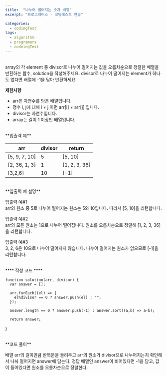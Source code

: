 ```yaml
---
title:  "나누어 떨어지는 숫자 배열"
excerpt: "프로그래머스 - 코딩테스트 연습"

categories:
  - codingTest
tags: 
  - algorithm 
  - programers
  - codeingTest
---
```


<br/>
array의 각 element 중 divisor로 나누어 떨어지는 값을 오름차순으로 정렬한 배열을 반환하는 함수, solution을 작성해주세요.
divisor로 나누어 떨어지는 element가 하나도 없다면 배열에 -1을 담아 반환하세요.

**제한사항**

* arr은 자연수를 담은 배열입니다.
* 정수 i, j에 대해 i ≠ j 이면 arr[i] ≠ arr[j] 입니다.
* divisor는 자연수입니다.
* array는 길이 1 이상인 배열입니다.

<br/>
**입출력 예**

|arr|divisor|return|
|---|-------|------|
|[5, 9, 7, 10]|5|[5, 10]|
|[2, 36, 1, 3]|1|[1, 2, 3, 36]|
|[3,2,6]|10|[-1]|


<br/>
**입출력 예 설명**

입출력 예#1<br/>
arr의 원소 중 5로 나누어 떨어지는 원소는 5와 10입니다. 따라서 [5, 10]을 리턴합니다.

입출력 예#2<br/>
arr의 모든 원소는 1으로 나누어 떨어집니다. 원소를 오름차순으로 정렬해 [1, 2, 3, 36]을 리턴합니다.

입출력 예#3<br/>
3, 2, 6은 10으로 나누어 떨어지지 않습니다. 나누어 떨어지는 원소가 없으므로 [-1]을 리턴합니다.


<br/>
**** 작성 코드 ****

    function solution(arr, divisor) {
      var answer = [];
      
      arr.forEach((el) => {
        el%divisor == 0 ? answer.push(el) : "";
      });
      
      answer.length == 0 ? answer.push(-1) : answer.sort((a,b) => a-b);
      
      return answer;
  }


<br/>
**코드 풀이**

배열 arr의 길이만큼 반복문을 돌려주고 arr의 원소가 divisor으로 나누어지는지 확인해서 나눠 떨어지면 answer에 담는다.
정답 배열인 answer이 비어있다면 -1을 담고, 값이 들어있다면 원소를 오름차순으로 정렬한다.